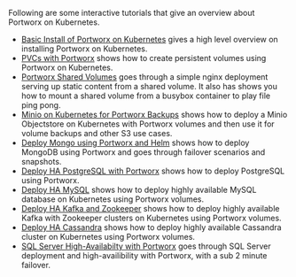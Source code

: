 Following are some interactive tutorials that give an overview about Portworx on Kubernetes.

* [Basic Install of Portworx on Kubernetes](https://www.katacoda.com/portworx/scenarios/deploy-px-k8s) gives a high level overview on installing Portworx on Kubernetes.
* [PVCs with Portworx](https://www.katacoda.com/portworx/scenarios/px-k8s-vol-basic) shows how to create persistent volumes using Portworx on Kubernetes.
* [Portworx Shared Volumes](https://www.katacoda.com/portworx/scenarios/px-k8s-vol-shared) goes through a simple nginx deployment serving up static content from a shared volume. It also has shows you how to mount a shared volume from a busybox container to play file ping pong.
* [Minio on Kubernetes for Portworx Backups](https://katacoda.com/portworx/scenarios/px-minio) shows how to deploy a Minio Objectstore on Kubernetes with Portworx volumes and then use it for volume backups and other S3 use cases.
* [Deploy Mongo using Portworx and Helm](https://www.katacoda.com/portworx/scenarios/px-helm-mongo) shows how to deploy MongoDB using Portworx and goes through failover scenarios and snapshots.
* [Deploy HA PostgreSQL with Portworx](https://www.katacoda.com/portworx/scenarios/px-k8s-postgres-all-in-one) shows how to deploy PostgreSQL using Portworx.
* [Deploy HA MySQL](https://www.katacoda.com/portworx/scenarios/px-mysql) shows how to deploy highly available MySQL database on Kubernetes using Portworx volumes.
* [Deploy HA Kafka and Zookeeper](https://www.katacoda.com/portworx/scenarios/px-kafka) shows how to deploy highly available Kafka with Zookeeper clusters on Kubernetes using Portworx volumes.
* [Deploy HA Cassandra](https://www.katacoda.com/portworx/scenarios/px-cassandra) shows how to deploy highly available Cassandra cluster on Kubernetes using Portworx volumes.
* [SQL Server High-Availabilty with Portworx](https://www.katacoda.com/portworx/scenarios/px-k8s-sql-ha) goes through SQL Server deployment and high-availibility with Portworx, with a sub 2 minute failover.

